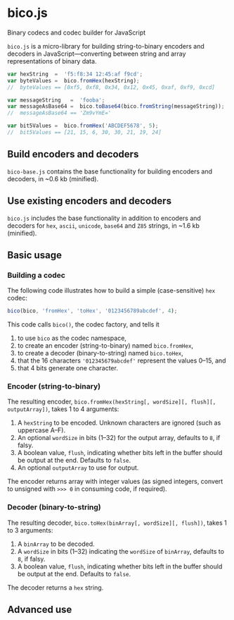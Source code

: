 # bico.js
Binary codecs and codec builder for JavaScript

`bico.js` is a micro-library for building string-to-binary encoders and decoders in JavaScript&mdash;converting between string and array representations of binary data.

```javascript
var hexString  =  'f5:f8:34 12:45:af f9cd';
var byteValues =  bico.fromHex(hexString);
//  byteValues == [0xf5, 0xf8, 0x34, 0x12, 0x45, 0xaf, 0xf9, 0xcd]

var messageString   =  'fooba';
var messageAsBase64 =  bico.toBase64(bico.fromString(messageString));
//  messageAsBase64 == 'Zm9vYmE='

var bit5Values =  bico.fromHex('ABCDEF5678', 5);
//  bit5Values == [21, 15, 6, 30, 30, 21, 19, 24]
```

## Build encoders and decoders

`bico-base.js` contains the base functionality for building encoders and decoders, in ~0.6 kb (minified).

## Use existing encoders and decoders

`bico.js` includes the base functionality in addition to encoders and decoders for `hex`, `ascii`, `unicode`, `base64` and `Z85` strings, in ~1.6 kb (minified).

## Basic usage

### Building a codec

The following code illustrates how to build a simple (case-sensitive) `hex` codec:
```javascript
bico(bico, 'fromHex', 'toHex', '0123456789abcdef', 4);
```
This code calls `bico()`, the codec factory, and tells it 

1. to use `bico` as the codec namespace, 
2. to create an encoder (string-to-binary) named `bico.fromHex`, 
3. to create a decoder (binary-to-string) named `bico.toHex`, 
4. that the 16 characters `'012345679abcdef'` represent the values 0&ndash;15, and 
5. that 4 bits generate one character.

### Encoder (string-to-binary)

The resulting encoder, `bico.fromHex(hexString[, wordSize][, flush][, outputArray])`, takes 1 to 4 arguments:

1. A `hexString` to be encoded. Unknown characters are ignored (such as uppercase A&ndash;F).
2. An optional `wordSize` in bits (1&ndash;32) for the output array, defaults to `8`, if falsy.
3. A boolean value, `flush`, indicating whether bits left in the buffer should be output at the end. Defaults to `false`.
4. An optional `outputArray` to use for output.

The encoder returns array with integer values (as signed integers, convert to unsigned with `>>> 0` in consuming code, if required).

### Decoder (binary-to-string)

The resulting decoder, `bico.toHex(binArray[, wordSize][, flush])`, takes 1 to 3 arguments:

1. A `binArray` to be decoded.
2. A `wordSize` in bits (1&ndash;32) indicating the `wordSize` of `binArray`, defaults to `8`, if falsy.
3. A boolean value, `flush`, indicating whether bits left in the buffer should be output at the end. Defaults to `false`.

The decoder returns a `hex` string.

## Advanced use


